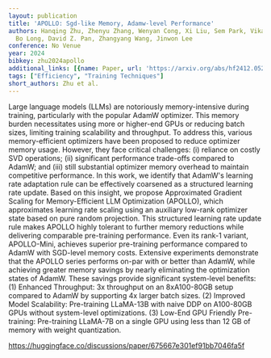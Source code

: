 ```yaml
---
layout: publication
title: 'APOLLO: Sgd-like Memory, Adamw-level Performance'
authors: Hanqing Zhu, Zhenyu Zhang, Wenyan Cong, Xi Liu, Sem Park, Vikas Chandra,
  Bo Long, David Z. Pan, Zhangyang Wang, Jinwon Lee
conference: No Venue
year: 2024
bibkey: zhu2024apollo
additional_links: [{name: Paper, url: 'https://arxiv.org/abs/hf2412.05270'}]
tags: ["Efficiency", "Training Techniques"]
short_authors: Zhu et al.
---
```

Large language models (LLMs) are notoriously memory-intensive during training, particularly with the popular AdamW optimizer. This memory burden necessitates using more or higher-end GPUs or reducing batch sizes, limiting training scalability and throughput. To address this, various memory-efficient optimizers have been proposed to reduce optimizer memory usage. However, they face critical challenges: (i) reliance on costly SVD operations; (ii) significant performance trade-offs compared to AdamW; and (iii) still substantial optimizer memory overhead to maintain competitive performance. In this work, we identify that AdamW's learning rate adaptation rule can be effectively coarsened as a structured learning rate update. Based on this insight, we propose Approximated Gradient Scaling for Memory-Efficient LLM Optimization (APOLLO), which approximates learning rate scaling using an auxiliary low-rank optimizer state based on pure random projection. This structured learning rate update rule makes APOLLO highly tolerant to further memory reductions while delivering comparable pre-training performance. Even its rank-1 variant, APOLLO-Mini, achieves superior pre-training performance compared to AdamW with SGD-level memory costs. Extensive experiments demonstrate that the APOLLO series performs on-par with or better than AdamW, while achieving greater memory savings by nearly eliminating the optimization states of AdamW. These savings provide significant system-level benefits: (1) Enhanced Throughput: 3x throughput on an 8xA100-80GB setup compared to AdamW by supporting 4x larger batch sizes. (2) Improved Model Scalability: Pre-training LLaMA-13B with naive DDP on A100-80GB GPUs without system-level optimizations. (3) Low-End GPU Friendly Pre-training: Pre-training LLaMA-7B on a single GPU using less than 12 GB of memory with weight quantization.

https://huggingface.co/discussions/paper/675667e301ef91bb7046fa5f